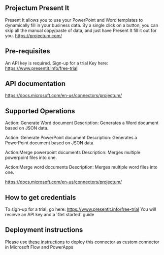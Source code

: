 ﻿
## Projectum Present It
Present It allows you to use your PowerPoint and Word templates to dynamically fill in your business data.
By a single click on a button, you can skip all the manual copy/paste of data, and just have Present It fill it out for you.
https://projectum.com/


## Pre-requisites
An API key is required.
Sign-up for a trial Key here: https://www.presentit.info/free-trial


## API documentation
https://docs.microsoft.com/en-us/connectors/projectum/


## Supported Operations
Action: Generate Word document
Description: Generates a Word document based on JSON data.

Action: Generate PowerPoint document
Description: Generates a PowerPoint document based on JSON data.

Action:Merge powerpoint documents
Description: Merges multiple powerpoint files into one.

Action:Merge word documents
Description: Merges multiple word files into one.

https://docs.microsoft.com/en-us/connectors/projectum/


## How to get credentials
To sign-up for a trial, go here: https://www.presentit.info/free-trial
You will recieve an API key and a 'Get started' guide


## Deployment instructions
Please use [these instructions](https://docs.microsoft.com/en-us/connectors/custom-connectors/paconn-cli) to deploy this connector as custom connector in Microsoft Flow and PowerApps

